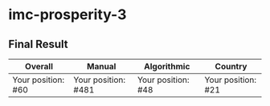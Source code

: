# imc-prosperity-3


## Final Result
| **Overall**     | **Manual**      | **Algorithmic**  | **Country**     |
|-----------------|-----------------|------------------|-----------------|
| Your position: #60 | Your position: #481 | Your position: #48 | Your position: #21 |
